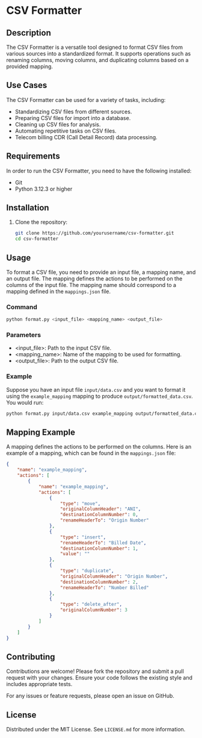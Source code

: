 # CSV Formatter

## Description
The CSV Formatter is a versatile tool designed to format CSV files from various sources into a standardized format. It supports operations such as renaming columns, moving columns, and duplicating columns based on a provided mapping.

## Use Cases
The CSV Formatter can be used for a variety of tasks, including:
- Standardizing CSV files from different sources.
- Preparing CSV files for import into a database.
- Cleaning up CSV files for analysis.
- Automating repetitive tasks on CSV files.
- Telecom billing CDR (Call Detail Record) data processing.

## Requirements
In order to run the CSV Formatter, you need to have the following installed:
- Git
- Python 3.12.3 or higher

## Installation
1. Clone the repository:
    ```sh
    git clone https://github.com/yourusername/csv-formatter.git
    cd csv-formatter
    ```

## Usage
To format a CSV file, you need to provide an input file, a mapping name, and an output file. The mapping defines the actions to be performed on the columns of the input file. The mapping name should correspond to a mapping defined in the `mappings.json` file.

### Command
```sh
python format.py <input_file> <mapping_name> <output_file>
```

### Parameters
- <input_file>: Path to the input CSV file.
- <mapping_name>: Name of the mapping to be used for formatting.
- <output_file>: Path to the output CSV file.

### Example
Suppose you have an input file `input/data.csv` and you want to format it using the `example_mapping` mapping to produce `output/formatted_data.csv`. You would run:

```sh
python format.py input/data.csv example_mapping output/formatted_data.csv
```

## Mapping Example
A mapping defines the actions to be performed on the columns. Here is an example of a mapping, which can be found in the `mappings.json` file:
```json
{
    "name": "example_mapping",
    "actions": [
        {
            "name": "example_mapping",
            "actions": [
                {
                    "type": "move",
                    "originalColumnHeader": "ANI",
                    "destinationColumnNumber": 0,
                    "renameHeaderTo": "Origin Number"
                },
                {
                    "type": "insert",
                    "renameHeaderTo": "Billed Date",
                    "destinationColumnNumber": 1,
                    "value": ""
                },
                {
                    "type": "duplicate",
                    "originalColumnHeader": "Origin Number",
                    "destinationColumnNumber": 2,
                    "renameHeaderTo": "Number Billed"
                },
                {
                    "type": "delete_after",
                    "originalColumnNumber": 3
                }
            ]
        }
    ]
}
```

## Contributing
Contributions are welcome! Please fork the repository and submit a pull request with your changes. Ensure your code follows the existing style and includes appropriate tests.

For any issues or feature requests, please open an issue on GitHub.

## License
Distributed under the MIT License. See `LICENSE.md` for more information.
